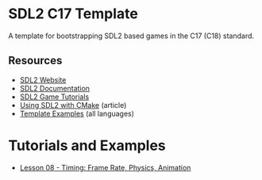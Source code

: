 # SDL2 C17 Template

A template for bootstrapping SDL2 based games in the C17 (C18) standard.

## Resources
* [SDL2 Website](https://www.libsdl.org/)
* [SDL2 Documentation](https://wiki.libsdl.org/FrontPage)
* [SDL2 Game Tutorials](https://www.parallelrealities.co.uk/tutorials/)
* [Using SDL2 with CMake](https://trenki2.github.io/blog/2017/06/02/using-sdl2-with-cmake/) (article)
* [Template Examples](https://github.com/xyproto/sdl2-examples) (all languages)

# Tutorials and Examples
* [Lesson 08 - Timing: Frame Rate, Physics, Animation](https://thenumbat.github.io/cpp-course/sdl2/08/08.html)
